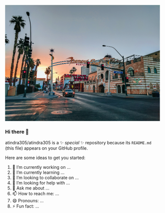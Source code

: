 <img src="https://github.com/atindra305/atindra305/blob/master/juliana-malta-cuqsqaEh0SQ-unsplash.jpg" alt="Hero image">


### Hi there 👋

atindra305/atindra305 is a ✨ _special_ ✨ repository because its `README.md` (this file) appears on your GitHub profile.

Here are some ideas to get you started:

1. 🔭 I’m currently working on ... 
2. 🌱 I’m currently learning ... 
3. 👯 I’m looking to collaborate on ...
4. 🤔 I’m looking for help with ...
5. 💬 Ask me about ...
6. 📫 How to reach me: ...
7. 😄 Pronouns: ...
8. ⚡ Fun fact: ...

